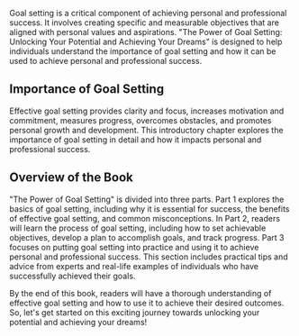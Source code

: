 
Goal setting is a critical component of achieving personal and professional success. It involves creating specific and measurable objectives that are aligned with personal values and aspirations. "The Power of Goal Setting: Unlocking Your Potential and Achieving Your Dreams" is designed to help individuals understand the importance of goal setting and how it can be used to achieve personal and professional success.

Importance of Goal Setting
--------------------------

Effective goal setting provides clarity and focus, increases motivation and commitment, measures progress, overcomes obstacles, and promotes personal growth and development. This introductory chapter explores the importance of goal setting in detail and how it impacts personal and professional success.

Overview of the Book
--------------------

"The Power of Goal Setting" is divided into three parts. Part 1 explores the basics of goal setting, including why it is essential for success, the benefits of effective goal setting, and common misconceptions. In Part 2, readers will learn the process of goal setting, including how to set achievable objectives, develop a plan to accomplish goals, and track progress. Part 3 focuses on putting goal setting into practice and using it to achieve personal and professional success. This section includes practical tips and advice from experts and real-life examples of individuals who have successfully achieved their goals.

By the end of this book, readers will have a thorough understanding of effective goal setting and how to use it to achieve their desired outcomes. So, let's get started on this exciting journey towards unlocking your potential and achieving your dreams!
